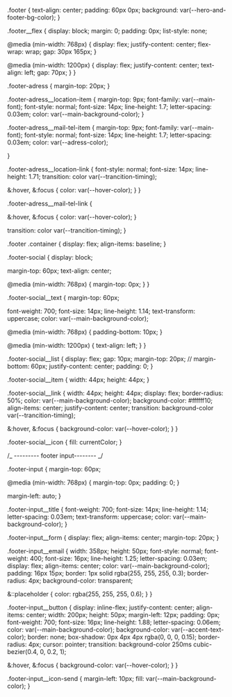 .footer { text-align: center; padding: 60px 0px; background:
var(--hero-and-footer-bg-color); }

.footer\_\_flex { display: block; margin: 0; padding: 0px; list-style: none;

@media (min-width: 768px) { display: flex; justify-content: center; flex-wrap:
wrap; gap: 30px 165px; }

@media (min-width: 1200px) { display: flex; justify-content: center; text-align:
left; gap: 70px; } }

.footer-adress { margin-top: 20px; }

.footer-adress\_\_location-item { margin-top: 9px; font-family:
var(--main-font); font-style: normal; font-size: 14px; line-height: 1.7;
letter-spacing: 0.03em; color: var(--main-background-color); }

.footer-adress\_\_mail-tel-item { margin-top: 9px; font-family:
var(--main-font); font-style: normal; font-size: 14px; line-height: 1.7;
letter-spacing: 0.03em; color: var(--adress-color);

}

.footer-adress\_\_location-link { font-style: normal; font-size: 14px;
line-height: 1.71; transition: color var(--trancition-timing);

&:hover, &:focus { color: var(--hover-color); } }

.footer-adress\_\_mail-tel-link {

&:hover, &:focus { color: var(--hover-color); }

transition: color var(--trancition-timing); }

.footer .container { display: flex; align-items: baseline; }

.footer-social { display: block;

margin-top: 60px; text-align: center;

@media (min-width: 768px) { margin-top: 0px; } }

.footer-social\_\_text { margin-top: 60px;

font-weight: 700; font-size: 14px; line-height: 1.14; text-transform: uppercase;
color: var(--main-background-color);

@media (min-width: 768px) { padding-bottom: 10px; }

@media (min-width: 1200px) { text-align: left; } }

.footer-social\_\_list { display: flex; gap: 10px; margin-top: 20px; //
margin-bottom: 60px; justify-content: center; padding: 0; }

.footer-social\_\_item { width: 44px; height: 44px; }

.footer-social\_\_link { width: 44px; height: 44px; display: flex;
border-radius: 50%; color: var(--main-background-color); background-color:
#ffffff10; align-items: center; justify-content: center; transition:
background-color var(--trancition-timing);

&:hover, &:focus { background-color: var(--hover-color); } }

.footer-social\_\_icon { fill: currentColor; }

/_ --------- footer input-------- _/

.footer-input { margin-top: 60px;

@media (min-width: 768px) { margin-top: 0px; padding: 0; }

margin-left: auto; }

.footer-input\_\_title { font-weight: 700; font-size: 14px; line-height: 1.14;
letter-spacing: 0.03em; text-transform: uppercase; color:
var(--main-background-color); }

.footer-input\_\_form { display: flex; align-items: center; margin-top: 20px; }

.footer-input\_\_email { width: 358px; height: 50px; font-style: normal;
font-weight: 400; font-size: 16px; line-height: 1.25; letter-spacing: 0.03em;
display: flex; align-items: center; color: var(--main-background-color);
padding: 16px 15px; border: 1px solid rgba(255, 255, 255, 0.3); border-radius:
4px; background-color: transparent;

&::placeholder { color: rgba(255, 255, 255, 0.6); } }

.footer-input\_\_button { display: inline-flex; justify-content: center;
align-items: center; width: 200px; height: 50px; margin-left: 12px; padding:
0px; font-weight: 700; font-size: 16px; line-height: 1.88; letter-spacing:
0.06em; color: var(--main-background-color); background-color:
var(--accent-text-color); border: none; box-shadow: 0px 4px 4px rgba(0, 0, 0,
0.15); border-radius: 4px; cursor: pointer; transition: background-color 250ms
cubic-bezier(0.4, 0, 0.2, 1);

&:hover, &:focus { background-color: var(--hover-color); } }

.footer-input\_\_icon-send { margin-left: 10px; fill:
var(--main-background-color); }
